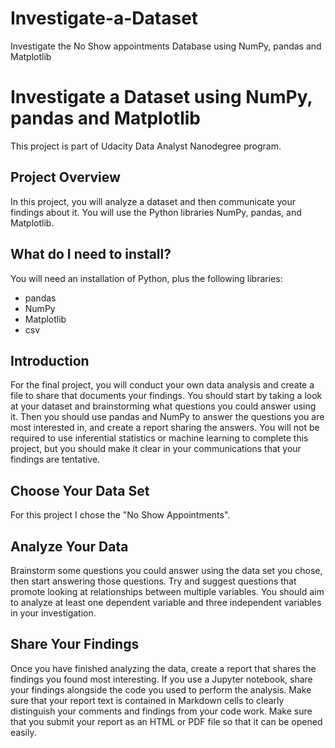 # Investigate-a-Dataset
Investigate the No Show appointments Database using NumPy, pandas and Matplotlib

# Investigate a Dataset using NumPy, pandas and Matplotlib

This project is part of Udacity Data Analyst Nanodegree program.

## Project Overview

In this project, you will analyze a dataset and then communicate your findings about it. You will use the Python libraries NumPy, pandas, and Matplotlib.

## What do I need to install?

You will need an installation of Python, plus the following libraries:
* pandas
* NumPy
* Matplotlib
* csv

## Introduction

For the final project, you will conduct your own data analysis and create a file to share that documents your findings. You should start by taking a look at your dataset and brainstorming what questions you could answer using it. Then you should use pandas and NumPy to answer the questions you are most interested in, and create a report sharing the answers. You will not be required to use inferential statistics or machine learning to complete this project, but you should make it clear in your communications that your findings are tentative. 

## Choose Your Data Set

For this project I chose the "No Show Appointments".

## Analyze Your Data

Brainstorm some questions you could answer using the data set you chose, then start answering those questions. Try and suggest questions that promote looking at relationships between multiple variables. You should aim to analyze at least one dependent variable and three independent variables in your investigation. 

## Share Your Findings

Once you have finished analyzing the data, create a report that shares the findings you found most interesting. If you use a Jupyter notebook, share your findings alongside the code you used to perform the analysis. Make sure that your report text is contained in Markdown cells to clearly distinguish your comments and findings from your code work. Make sure that you submit your report as an HTML or PDF file so that it can be opened easily.
